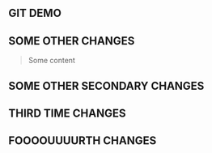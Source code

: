 ## GIT DEMO
 
## SOME OTHER CHANGES

> Some content

## SOME OTHER SECONDARY CHANGES

## THIRD TIME CHANGES

## FOOOOUUUURTH CHANGES